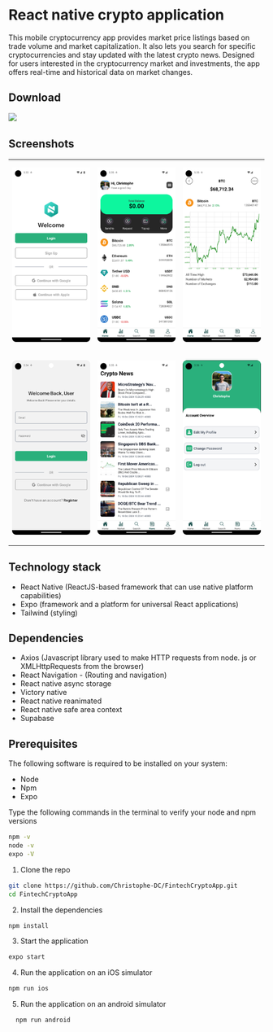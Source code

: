 # React native crypto application

This mobile cryptocurrency app provides market price listings based on trade volume and market capitalization. It also lets you search for specific cryptocurrencies and stay updated with the latest crypto news. Designed for users interested in the cryptocurrency market and investments, the app offers real-time and historical data on market changes.


## Download

<a href="https://play.google.com/store/apps/details?id=com.cdcoding.fintechcrypto" target="_blank">
<img src="https://play.google.com/intl/en_gb/badges/static/images/badges/en_badge_web_generic.png" width=240 />
</a>


## Screenshots

<table>
   
<tr>
    <td>
    <p align="center">
      <img src="public/Screenshot_20241018_173310.png" width="300"/>
    </p>
  </td>
    <td>
    <p align="center">
      <img src="public/Screenshot_20241018_173629.png" width="300"/>
    </p>
  </td>
    <td>
    <p align="center">
      <img src="public/Screenshot_20241018_173626.png" width="300"/>
    </p>
  </td>
   
<tr>
</tr>
  <td>
    <p align="center">
      <img src="public/Screenshot_20241018_173632.png" width="300"/>
    </p>
  </td>
    <td>
    <p align="center">
      <img src="public/Screenshot_20241018_173623.png" width="300"/>
    </p>
  </td>
    <td>
    <p align="center">
      <img src="public/Screenshot_20241018_173619.png" width="300"/>
    </p>
  </td>
</tr>
</table>


## Technology stack
- React Native (ReactJS-based framework that can use native platform capabilities)
- Expo (framework and a platform for universal React applications)
- Tailwind (styling)

## Dependencies

- Axios (Javascript library used to make HTTP requests from node. js or XMLHttpRequests from the browser)
- React Navigation - (Routing and navigation)
- React native async storage
- Victory native
- React native reanimated
- React native safe area context
- Supabase

## Prerequisites

The following software is required to be installed on your system:
- Node 
- Npm 
- Expo

Type the following commands in the terminal to verify your node and npm versions
```bash
npm -v
node -v
expo -V
```
1. Clone the repo
```bash
git clone https://github.com/Christophe-DC/FintechCryptoApp.git
cd FintechCryptoApp
```
2. Install the dependencies
```bash
npm install
```
3. Start the application
```bash
expo start
```
4. Run the application on an iOS simulator
```bash
npm run ios
```
5. Run the application on an android simulator
```bash
  npm run android
```
